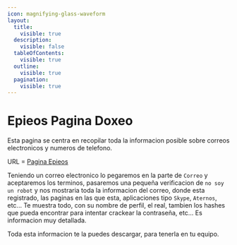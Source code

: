 ```yaml
---
icon: magnifying-glass-waveform
layout:
  title:
    visible: true
  description:
    visible: false
  tableOfContents:
    visible: true
  outline:
    visible: true
  pagination:
    visible: true
---
```


# Epieos Pagina Doxeo

Esta pagina se centra en recopilar toda la informacion posible sobre correos electronicos y numeros de telefono.

URL = [Pagina Epieos](https://epieos.com)

Teniendo un correo electronico lo pegaremos en la parte de `Correo` y aceptaremos los terminos, pasaremos una pequeña verificacion de `no soy un robot` y nos mostraria toda la informacion del correo, donde esta registrado, las paginas en las que esta, aplicaciones tipo `Skype`, `Aternos`, etc... Te muestra todo, con su nombre de perfil, el real, tambien los hashes que pueda encontrar para intentar crackear la contraseña, etc... Es informacion muy detallada.

Toda esta informacion te la puedes descargar, para tenerla en tu equipo.
